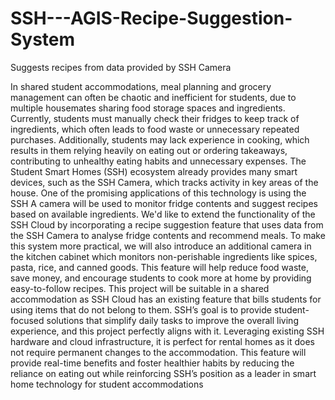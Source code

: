 # SSH---AGIS-Recipe-Suggestion-System
Suggests recipes from data provided by SSH Camera

In shared student accommodations, meal planning and grocery management can often be chaotic 
and inefficient for students, due to multiple housemates sharing food storage spaces and 
ingredients. Currently, students must manually check their fridges to keep track of ingredients,
which often leads to food waste or unnecessary repeated purchases. Additionally, students may lack 
experience in cooking, which results in them relying heavily on eating out or ordering takeaways, 
contributing to unhealthy eating habits and unnecessary expenses. The Student Smart Homes 
(SSH) ecosystem already provides many smart devices, such as the SSH Camera, which tracks activity 
in key areas of the house. One of the promising applications of this technology is using the SSH 
A camera will be used to monitor fridge contents and suggest recipes based on available ingredients.
We'd like to extend the functionality of the SSH Cloud by incorporating a recipe suggestion 
feature that uses data from the SSH Camera to analyse fridge contents and recommend meals. To 
make this system more practical, we will also introduce an additional camera in the kitchen cabinet 
which monitors non-perishable ingredients like spices, pasta, rice, and canned goods. This feature 
will help reduce food waste, save money, and encourage students to cook more at home by 
providing easy-to-follow recipes. This project will be suitable in a shared accommodation as SSH 
Cloud has an existing feature that bills students for using items that do not belong to them.
SSH’s goal is to provide student-focused solutions that simplify daily tasks to improve the overall 
living experience, and this project perfectly aligns with it. Leveraging existing SSH hardware and 
cloud infrastructure, it is perfect for rental homes as it does not require permanent changes to the 
accommodation. This feature will provide real-time benefits and foster healthier habits by reducing 
the reliance on eating out while reinforcing SSH’s position as a leader in smart home technology for 
student accommodations
